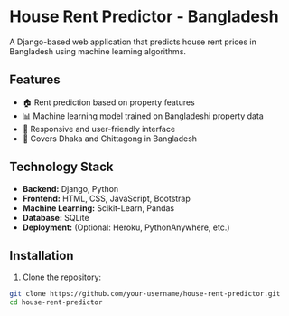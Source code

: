 # House Rent Predictor - Bangladesh

A Django-based web application that predicts house rent prices in Bangladesh using machine learning algorithms.

## Features

- 🏠 Rent prediction based on property features
- 📊 Machine learning model trained on Bangladeshi property data
- 🎨 Responsive and user-friendly interface
- 📍 Covers Dhaka and Chittagong in Bangladesh

## Technology Stack

- **Backend:** Django, Python
- **Frontend:** HTML, CSS, JavaScript, Bootstrap
- **Machine Learning:** Scikit-Learn, Pandas
- **Database:** SQLite
- **Deployment:** (Optional: Heroku, PythonAnywhere, etc.)

## Installation

1. Clone the repository:
```bash
git clone https://github.com/your-username/house-rent-predictor.git
cd house-rent-predictor
